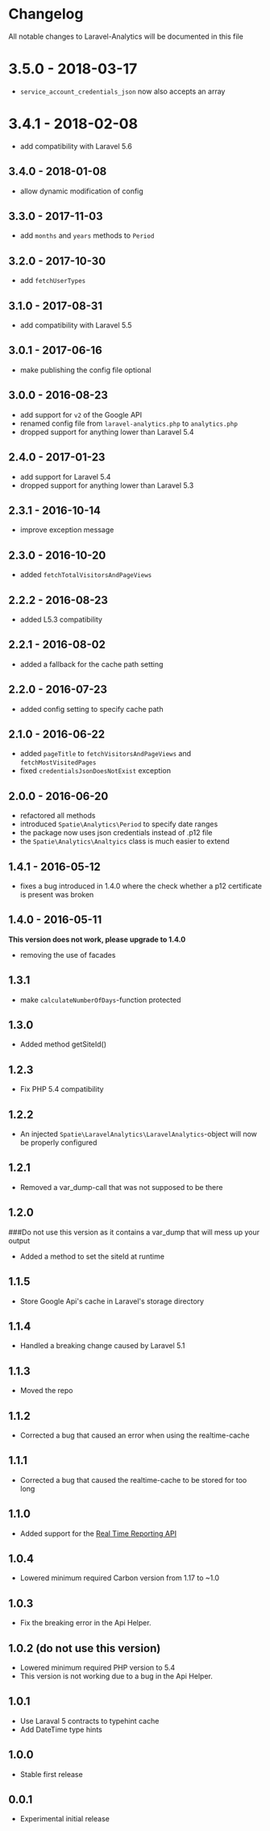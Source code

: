 # Changelog

All notable changes to Laravel-Analytics will be documented in this file

# 3.5.0 - 2018-03-17
- `service_account_credentials_json` now also accepts an array

# 3.4.1 - 2018-02-08
- add compatibility with Laravel 5.6

## 3.4.0 - 2018-01-08
- allow dynamic modification of config

## 3.3.0 - 2017-11-03
- add `months` and `years` methods to `Period`

## 3.2.0 - 2017-10-30
- add `fetchUserTypes`

## 3.1.0 - 2017-08-31
- add compatibility with Laravel 5.5

## 3.0.1 - 2017-06-16
- make publishing the config file optional

## 3.0.0 - 2016-08-23
- add support for `v2` of the Google API
- renamed config file from `laravel-analytics.php` to `analytics.php`
- dropped support for anything lower than Laravel 5.4

## 2.4.0 - 2017-01-23
- add support for Laravel 5.4
- dropped support for anything lower than Laravel 5.3

## 2.3.1 - 2016-10-14
- improve exception message

## 2.3.0 - 2016-10-20
- added `fetchTotalVisitorsAndPageViews`

## 2.2.2 - 2016-08-23
- added L5.3 compatibility

## 2.2.1 - 2016-08-02
- added a fallback for the cache path setting

## 2.2.0 - 2016-07-23
- added config setting to specify cache path

## 2.1.0 - 2016-06-22
- added `pageTitle` to `fetchVisitorsAndPageViews` and `fetchMostVisitedPages`
- fixed `credentialsJsonDoesNotExist` exception

## 2.0.0 - 2016-06-20

- refactored all methods
- introduced `Spatie\Analytics\Period` to specify date ranges
- the package now uses json credentials instead of .p12 file
- the `Spatie\Analytics\Analtyics` class is much easier to extend

## 1.4.1 - 2016-05-12

- fixes a bug introduced in 1.4.0 where the check whether a p12 certificate is present was broken 

## 1.4.0 - 2016-05-11

**This version does not work, please upgrade to 1.4.0**

- removing the use of facades

## 1.3.1
- make `calculateNumberOfDays`-function protected

## 1.3.0
- Added method getSiteId() 

## 1.2.3
- Fix PHP 5.4 compatibility

## 1.2.2
- An injected `Spatie\LaravelAnalytics\LaravelAnalytics`-object will now be properly configured

## 1.2.1
- Removed a var_dump-call that was not supposed to be there

## 1.2.0
###Do not use this version as it contains a var_dump that will mess up your output
- Added a method to set the siteId at runtime

## 1.1.5
- Store Google Api's cache in Laravel's storage directory

## 1.1.4
- Handled a breaking change caused by Laravel 5.1

## 1.1.3
- Moved the repo

## 1.1.2
- Corrected a bug that caused an error when using the realtime-cache

## 1.1.1
- Corrected a bug that caused the realtime-cache to be stored for too long

## 1.1.0
- Added support for the [Real Time Reporting API](https://developers.google.com/analytics/devguides/reporting/realtime/v3/)

## 1.0.4
- Lowered minimum required Carbon version from 1.17 to ~1.0

## 1.0.3
- Fix the breaking error in the Api Helper.

## 1.0.2 (do not use this version)
- Lowered minimum required PHP version to 5.4
- This version is not working due to a bug in the Api Helper. 

## 1.0.1
- Use Laraval 5 contracts to typehint cache
- Add DateTime type hints

## 1.0.0
- Stable first release

## 0.0.1
- Experimental initial release
